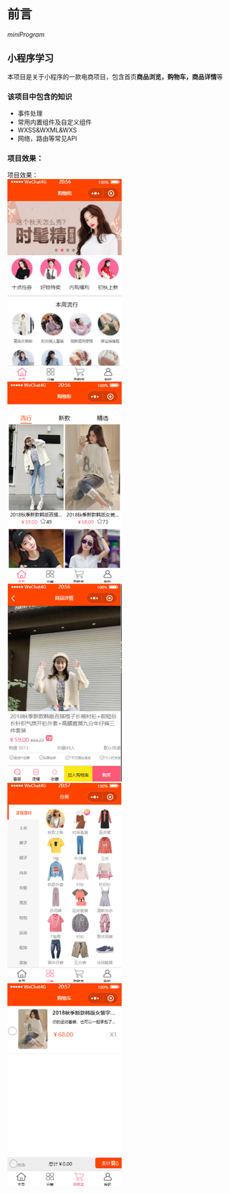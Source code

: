 # 前言 
*miniProgram*
## 小程序学习
本项目是关于小程序的一款电商项目，包含首页**商品浏览，购物车，商品详情**等
### 该项目中包含的知识
* 事件处理
* 常用内置组件及自定义组件
* WXSS&WXML&WXS
* 网络，路由等常见API
### 项目效果：
项目效果：  
<img src="https://github.com/wweicattle/cattleMiniProgram/blob/master/assets/itemphoto/1.png" width="260"><img src="https://github.com/wweicattle/cattleMiniProgram/blob/master/assets/itemphoto/2.png" width="260">  
<img src="https://github.com/wweicattle/cattleMiniProgram/blob/master/assets/itemphoto/3.png" width="260"><img src="https://github.com/wweicattle/cattleMiniProgram/blob/master/assets/itemphoto/4.png" width="260">  
<img src="https://github.com/wweicattle/cattleMiniProgram/blob/master/assets/itemphoto/5.png" width="260">



